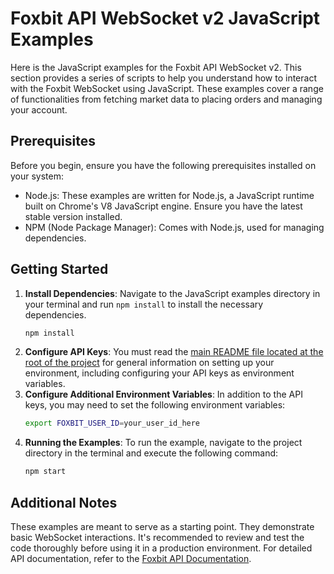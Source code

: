 # Foxbit API WebSocket v2 JavaScript Examples

Here is the JavaScript examples for the Foxbit API WebSocket v2. This section provides a series of scripts to help you understand how to interact with the Foxbit WebSocket using JavaScript. These examples cover a range of functionalities from fetching market data to placing orders and managing your account.

## Prerequisites

Before you begin, ensure you have the following prerequisites installed on your system:

- Node.js: These examples are written for Node.js, a JavaScript runtime built on Chrome's V8 JavaScript engine. Ensure you have the latest stable version installed.
- NPM (Node Package Manager): Comes with Node.js, used for managing dependencies.

## Getting Started

1. **Install Dependencies**: Navigate to the JavaScript examples directory in your terminal and run `npm install` to install the necessary dependencies.
   ```bash
   npm install
   ```
2. **Configure API Keys**: You must read the [main README file located at the root of the project](https://github.com/foxbit-group/foxbit-api-samples?tab=readme-ov-file#getting-started) for general information on setting up your environment, including configuring your API keys as environment variables.
3. **Configure Additional Environment Variables**: In addition to the API keys, you may need to set the following environment variables:
   ```bash
   export FOXBIT_USER_ID=your_user_id_here
   ```
4. **Running the Examples**: To run the example, navigate to the project directory in the terminal and execute the following command:
   ```bash
   npm start
   ```

## Additional Notes

These examples are meant to serve as a starting point. They demonstrate basic WebSocket interactions. It's recommended to review and test the code thoroughly before using it in a production environment.
For detailed API documentation, refer to the [Foxbit API Documentation](https://docs.foxbit.com.br/ws/v2/).
